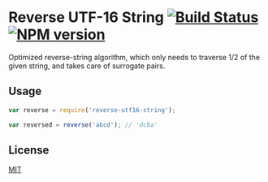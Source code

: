 # Reverse UTF-16 String [![Build Status](http://travis-ci.org/nemtsov/reverse-utf16-string.png)](http://travis-ci.org/nemtsov/reverse-utf16-string) [![NPM version](https://badge.fury.io/js/reverse-utf16-string.svg)](http://badge.fury.io/js/reverse-utf16-string)

Optimized reverse-string algorithm, which only
needs to traverse 1/2 of the given string, and
takes care of surrogate pairs.

## Usage

```javascript
var reverse = require('reverse-utf16-string');

var reversed = reverse('abcd'); // 'dcba'
```

## License

[MIT](/LICENSE)

